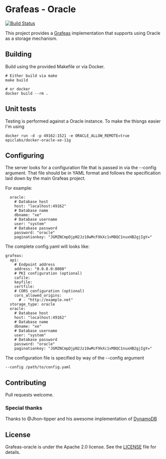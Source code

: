 # Grafeas - Oracle

[![Build Status](https://github.com/judavi/grafeas-oracle/workflows/GitHub%20Actions/badge.svg)](https://github.com/judavi/grafeas-oracle/actions)

This project provides a [Grafeas](https://github.com/grafeas/grafeas) implementation that supports using Oracle as a storage mechanism.

## Building

Build using the provided Makefile or via Docker.

```shell
# Either build via make
make build

# or docker
docker build --rm .
```

## Unit tests

Testing is performed against a Oracle instance.  To make the thisngs easier I'm using 
```
docker run -d -p 49162:1521 -e ORACLE_ALLOW_REMOTE=true epiclabs/docker-oracle-xe-11g
```

## Configuring
The server looks for a configuration file that is passed in via the --config argument. That file should be in YAML format and follows the specification laid down by the main Grafeas project. 

For example:
```
  oracle:
    # Database host
    host: "localhost:49162"
    # Database name
    dbname: "xe"
    # Database username
    user: "system"
    # Database password
    password: "oracle"
    paginationkey: "JGMZNCmpDjpN2Jz10wMcF9kXc1vM8QC1nuxHB2gjIgY="
```

The complete config.yaml will looks like:
```
grafeas:
  api:
    # Endpoint address
    address: "0.0.0.0:8080"
    # PKI configuration (optional)
    cafile: 
    keyfile: 
    certfile: 
    # CORS configuration (optional)
    cors_allowed_origins:
      # - "http://example.net"
  storage_type: oracle
  oracle:
    # Database host
    host: "localhost:49162"
    # Database name
    dbname: "xe"
    # Database username
    user: "system"
    # Database password
    password: "oracle"
    paginationkey: "JGMZNCmpDjpN2Jz10wMcF9kXc1vM8QC1nuxHB2gjIgY="
```

The configuration file is specified by way of the --config argument
```
--config /path/to/config.yaml

```


## Contributing

Pull requests welcome.

### Special thanks

Thanks to @Jhon-tipper and his awesome implementation of [DynamoDB](https://github.com/john-tipper/grafeas-dynamodb) 

## License

Grafeas-oracle is under the Apache 2.0 license. See the [LICENSE](LICENSE) file for details.
